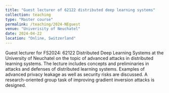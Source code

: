 ```yaml
---
title: "Guest lecturer of 62122 distributed deep learning systems"
collection: teaching
type: "Master course"
permalink: /teaching/2024-NEguest
venue: "Univerisity of Neuchatel"
date: 2024-04-22
location: "Online, Switzerland"
---
```


Guest lecturer for FS2024: 62122 Distributed Deep Learning Systems at the University of Neuchatel on the topic of advanced attacks in distributed learning systems. The lecture includes concepts and preliminaries in attacks and defenses of distributed learning systems. Examples of advanced privacy leakage as well as security risks are discussed. A research-oriented group task of improving gradient inversion attacks is designed.
